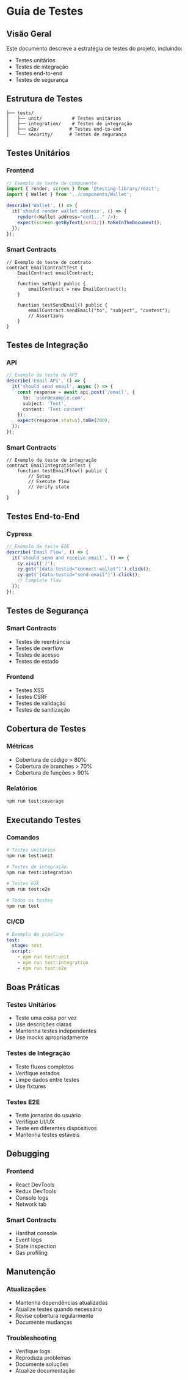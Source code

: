 # Guia de Testes

## Visão Geral

Este documento descreve a estratégia de testes do projeto, incluindo:
- Testes unitários
- Testes de integração
- Testes end-to-end
- Testes de segurança

## Estrutura de Testes

```
├── tests/
│   ├── unit/           # Testes unitários
│   ├── integration/    # Testes de integração
│   ├── e2e/           # Testes end-to-end
│   └── security/      # Testes de segurança
```

## Testes Unitários

### Frontend
```typescript
// Exemplo de teste de componente
import { render, screen } from '@testing-library/react';
import { Wallet } from '../components/Wallet';

describe('Wallet', () => {
  it('should render wallet address', () => {
    render(<Wallet address="erd1..." />);
    expect(screen.getByText(/erd1/)).toBeInTheDocument();
  });
});
```

### Smart Contracts
```solidity
// Exemplo de teste de contrato
contract EmailContractTest {
    EmailContract emailContract;
    
    function setUp() public {
        emailContract = new EmailContract();
    }
    
    function testSendEmail() public {
        emailContract.sendEmail("to", "subject", "content");
        // Assertions
    }
}
```

## Testes de Integração

### API
```typescript
// Exemplo de teste de API
describe('Email API', () => {
  it('should send email', async () => {
    const response = await api.post('/email', {
      to: 'user@example.com',
      subject: 'Test',
      content: 'Test content'
    });
    expect(response.status).toBe(200);
  });
});
```

### Smart Contracts
```solidity
// Exemplo de teste de integração
contract EmailIntegrationTest {
    function testEmailFlow() public {
        // Setup
        // Execute flow
        // Verify state
    }
}
```

## Testes End-to-End

### Cypress
```typescript
// Exemplo de teste E2E
describe('Email Flow', () => {
  it('should send and receive email', () => {
    cy.visit('/');
    cy.get('[data-testid="connect-wallet"]').click();
    cy.get('[data-testid="send-email"]').click();
    // Complete flow
  });
});
```

## Testes de Segurança

### Smart Contracts
- Testes de reentrância
- Testes de overflow
- Testes de acesso
- Testes de estado

### Frontend
- Testes XSS
- Testes CSRF
- Testes de validação
- Testes de sanitização

## Cobertura de Testes

### Métricas
- Cobertura de código > 80%
- Cobertura de branches > 70%
- Cobertura de funções > 90%

### Relatórios
```bash
npm run test:coverage
```

## Executando Testes

### Comandos
```bash
# Testes unitários
npm run test:unit

# Testes de integração
npm run test:integration

# Testes E2E
npm run test:e2e

# Todos os testes
npm run test
```

### CI/CD
```yaml
# Exemplo de pipeline
test:
  stage: test
  script:
    - npm run test:unit
    - npm run test:integration
    - npm run test:e2e
```

## Boas Práticas

### Testes Unitários
- Teste uma coisa por vez
- Use descrições claras
- Mantenha testes independentes
- Use mocks apropriadamente

### Testes de Integração
- Teste fluxos completos
- Verifique estados
- Limpe dados entre testes
- Use fixtures

### Testes E2E
- Teste jornadas do usuário
- Verifique UI/UX
- Teste em diferentes dispositivos
- Mantenha testes estáveis

## Debugging

### Frontend
- React DevTools
- Redux DevTools
- Console logs
- Network tab

### Smart Contracts
- Hardhat console
- Event logs
- State inspection
- Gas profiling

## Manutenção

### Atualizações
- Mantenha dependências atualizadas
- Atualize testes quando necessário
- Revise cobertura regularmente
- Documente mudanças

### Troubleshooting
- Verifique logs
- Reproduza problemas
- Documente soluções
- Atualize documentação 